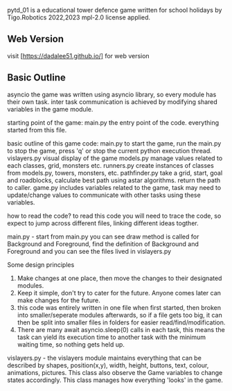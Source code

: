 pytd_01 is a educational tower defence game written for school holidays by Tigo.Robotics 2022,2023
mpl-2.0 license applied.


## Web Version

visit [https://dadalee51.github.io/]
for web version

## Basic Outline
asyncio
the game was written using asyncio library, so every module has their own task. 
inter task communication is achieved by modifying shared variables in the game module.

starting point of the game: main.py
the entry point of the code. everything started from this file.

basic outline of this game code: 
main.py
  to start the game, run the main.py
  to stop the game, press 'q' or stop the current python execution thread.
vislayers.py
  visual display of the game
models.py
  manage values related to each classes, grid, monsters etc.
runners.py
  create instances of classes from models.py, towers, monsters, etc.
pathfinder.py
  take a grid, start, goal and roadblocks, calculate best path using astar algorithms.
  return the path to caller.
game.py
  includes variables related to the game, task may need to update/change values to communicate
  with other tasks using these variables. 

how to read the code?
to read this code you will need to trace the code, so expect to jump across different files, 
linking different ideas togther.

main.py - start from main.py you can see draw method is called for Background and Foreground, 
find the definition of Background and Foreground and you can see the files lived in vislayers.py

Some design principles
1. Make changes at one place, then move the changes to their designated modules.
2. Keep it simple, don't try to cater for the future. Anyone comes later can make changes for the future.
3. this code was entirely written in one file when first started, then broken into smaller/seperate 
modules afterwards, so if a file gets too big, it can then be split into smaller files in folders for
easier read/find/modification.
4. There are many await asyncio.sleep(0) calls in each task, this means the task can yield its execution
time to another task with the minimum waiting time, so nothing gets held up. 

vislayers.py - the vislayers module maintains everything that can be described by shapes, position(x,y),
width, height, buttons, text, colour, animations, pictures. This class also observe the Game variables 
to change states accordingly. This class manages how everything 'looks' in the game. 



